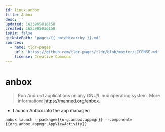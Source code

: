 ```yaml
---
id: linux.anbox
title: Anbox
desc: ''
updated: 1623965016158
created: 1623965016158
isDir: false
gitNotePath: 'pages/{{ noteHiearchy }}.md'
sources:
  - name: tldr-pages
    url: 'https://github.com/tldr-pages/tldr/blob/master/LICENSE.md'
    license: Creative Commons
---
```

# anbox

> Run Android applications on any GNU/Linux operating system.
> More information: <https://manned.org/anbox>.

- Launch Anbox into the app manager:

`anbox launch --package={{org.anbox.appmgr}} --component={{org.anbox.appmgr.AppViewActivity}}`

